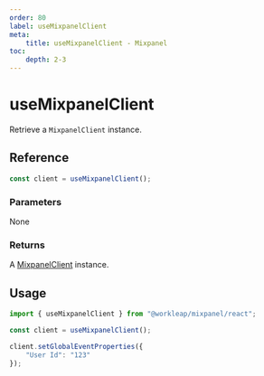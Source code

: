 ```yaml
---
order: 80
label: useMixpanelClient
meta:
    title: useMixpanelClient - Mixpanel
toc:
    depth: 2-3
---
```


# useMixpanelClient

Retrieve a `MixpanelClient` instance.

## Reference

```ts
const client = useMixpanelClient();
```

### Parameters

None

### Returns

A [MixpanelClient](./MixpanelClient.md) instance.

## Usage

```ts !#3
import { useMixpanelClient } from "@workleap/mixpanel/react";

const client = useMixpanelClient();

client.setGlobalEventProperties({
    "User Id": "123"
});
```
